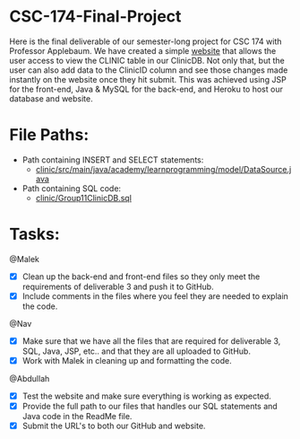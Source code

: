 # CSC-174-Final-Project
Here is the final deliverable of our semester-long project for CSC 174 with Professor Applebaum. We have created a simple [website](https://nameless-atoll-88208.herokuapp.com/clinic/clinicData) that allows the user access to view the CLINIC table in our ClinicDB. Not only that, but the user can also add data to the ClinicID column and see those changes made instantly on the website once they hit submit. This was achieved using JSP for the front-end, Java & MySQL for the back-end, and Heroku to host our database and website.

# File Paths:
- Path containing INSERT and SELECT statements: 
    - [clinic/src/main/java/academy/learnprogramming/model/DataSource.java](https://github.com/abHam87/CSC-174-Final-Project/blob/main/clinic/src/main/java/academy/learnprogramming/model/DataSource.java)
- Path containing SQL code: 
    - [clinic/Group11ClinicDB.sql](https://github.com/abHam87/CSC-174-Final-Project/blob/main/clinic/Group11ClinicDB.sql)
   
# Tasks:
@Malek
- [x] Clean up the back-end and front-end files so they only meet the requirements of deliverable 3 and push it to GitHub.
- [x] Include comments in the files where you feel they are needed to explain the code.

@Nav
- [X] Make sure that we have all the files that are required for deliverable 3, SQL, Java, JSP, etc.. and that they are all uploaded to GitHub.
- [X] Work with Malek in cleaning up and formatting the code.

@Abdullah
- [X] Test the website and make sure everything is working as expected.
- [X] Provide the full path to our files that handles our SQL statements and Java code in the ReadMe file.
- [X] Submit the URL's to both our GitHub and website.
